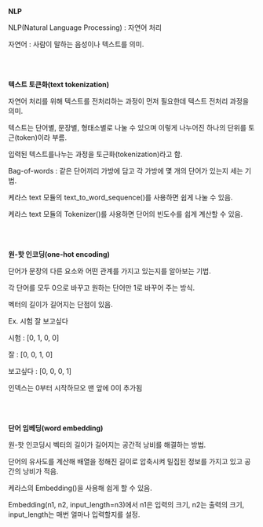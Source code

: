 **NLP**

NLP(Natural Language Processing) : 자연어 처리

자연어 : 사람이 말하는 음성이나 텍스트를 의미.

<br>

<br>

**텍스트 토큰화(text tokenization)**

자연어 처리를 위해 텍스트를 전처리하는 과정이 먼저 필요한데 텍스트 전처리 과정을 의미.

텍스트는 단어별, 문장별, 형태소별로 나눌 수 있으며 이렇게 나누어진 하나의 단위를 토근(token)이라 부름.

입력된 텍스트를나누는 과정을 토근화(tokenization)라고 함.

Bag-of-words : 같은 단어끼리 가방에 담고 각 가방에 몇 개의 단어가 있는지 세는 기법.

케라스 text 모듈의 text_to_word_sequence()를 사용하면 쉽게 나눌 수 있음.

케라스 text 모듈의 Tokenizer()를 사용하면 단어의 빈도수를 쉽게 계산할 수 있음.

<br>

<br>

**원-핫 인코딩(one-hot encoding)**

단어가 문장의 다른 요소와 어떤 관계를 가지고 있는지를 알아보는 기법.

각 단어를 모두 0으로 바꾸고 원하는 단어만 1로 바꾸어 주는 방식.

벡터의 길이가 길어지는 단점이 있음.

Ex. 시험 잘 보고싶다 

시험 : [0, 1, 0, 0]

잘 : [0, 0, 1, 0]

보고싶다 : [0, 0, 0, 1]

인덱스는 0부터 시작하므오 맨 앞에 0이 추가됨

<br>

<br>

**단어 임베딩(word embedding)**

원-핫 인코딩시 벡터의 길이가 길어지는 공간적 낭비를 해결하는 방법.

단어의 유사도를 계산해 배열을 정해진 길이로 압축시켜 밀집된 정보를 가지고 있고 공간의 낭비가 적음.

케라스의 Embedding()을 사용해 쉽게 할 수 있음.

Embedding(n1, n2, input_length=n3)에서 n1은 입력의 크기, n2는 출력의 크기, input_length는 매번 얼마나 입력할지를 설정.



